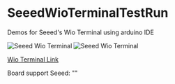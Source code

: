 # SeeedWioTerminalTestRun
Demos for Seeed's Wio Terminal using arduino IDE

![Seeed Wio Terminal](https://github.com/haydnady/SeeedWioTerminalTestRun/blob/master/img/Wio-Terminal.jpg)
![Seeed Wio Terminal](https://github.com/haydnady/SeeedWioTerminalTestRun/blob/master/img/WioT-Hardware-OverviewNew.png)


[Wio Terminal Link](https://wiki.seeedstudio.com/Wio-Terminal-Getting-Started/ "Wio Terminal Get Started Page")

Board support Seeed: ""
